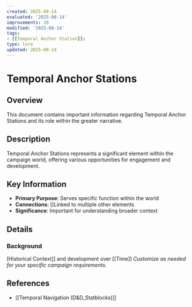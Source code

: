 ```yaml
---
created: 2025-08-14
evaluated: '2025-08-14'
improvements: 20
modified: '2025-08-14'
tags:
- [[Temporal Anchor Station]]s
type: lore
updated: 2025-08-14
---
```


# Temporal Anchor Stations

## Overview
This document contains important information regarding Temporal Anchor Stations and its role within the greater narrative.

## Description
Temporal Anchor Stations represents a significant element within the campaign world, offering various opportunities for engagement and development.

## Key Information
- **Primary Purpose**: Serves specific function within the world
- **Connections**: [[Linked to multiple other elements
- **Significance**: Important for understanding broader context

## Details
### Background
[Historical Context]] and development over [[Time]]
*Customize as needed for your specific campaign requirements.*

## References

- [[Temporal Navigation (D&D_Statblocks)]]
